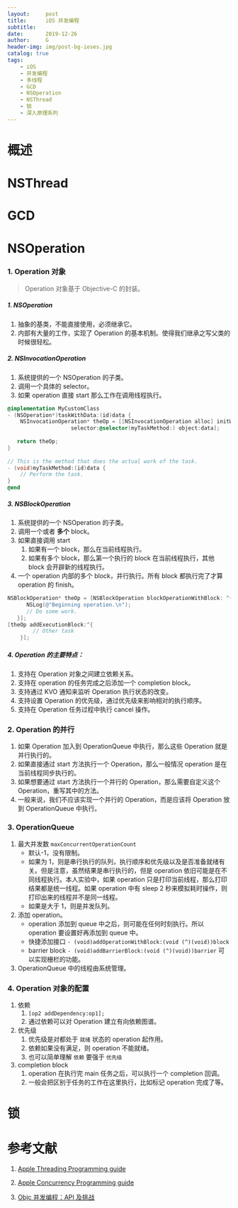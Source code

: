 ```yaml
---
layout:     post
title:      iOS 并发编程
subtitle:   
date:       2019-12-26
author:     G
header-img: img/post-bg-ioses.jpg
catalog: true
tags:
    - iOS
    - 并发编程
    - 多线程
    - GCD
    - NSOperation
    - NSThread
    - 锁
    - 深入原理系列
---
```




# 概述



# NSThread



# GCD



# NSOperation

### 1. Operation 对象

> Operation 对象基于 Objective-C 的封装。

##### 1. NSOperation

1. 抽象的基类，不能直接使用，必须继承它。
2. 内部有大量的工作，实现了 Operation 的基本机制。使得我们继承之写父类的时候很轻松。

##### 2. NSInvocationOperation

1. 系统提供的一个 NSOperation 的子类。
2. 调用一个具体的 selector。
3. 如果 operation 直接 start 那么工作在调用线程执行。

```objective-c
@implementation MyCustomClass
- (NSOperation*)taskWithData:(id)data {
    NSInvocationOperation* theOp = [[NSInvocationOperation alloc] initWithTarget:self
                    selector:@selector(myTaskMethod:) object:data];
 
   return theOp;
}
 
// This is the method that does the actual work of the task.
- (void)myTaskMethod:(id)data {
    // Perform the task.
}
@end
```

##### 3. NSBlockOperation

1. 系统提供的一个 NSOperation 的子类。
2. 调用一个或者 **多个** block。
3. 如果直接调用 start
   1. 如果有一个 block，那么在当前线程执行。
   2. 如果有多个 block，那么第一个执行的 block 在当前线程执行，其他 block 会开辟新的线程执行。
4. 一个 operation 内部的多个 block，并行执行。所有 block 都执行完了才算 operation 的 finish。

```objective-c
NSBlockOperation* theOp = [NSBlockOperation blockOperationWithBlock: ^{
      NSLog(@"Beginning operation.\n");
      // Do some work.
   }];
[theOp addExecutionBlock:^{
        // Other task
    }];
```

##### 4. Operation 的主要特点：

1. 支持在 Operation 对象之间建立依赖关系。
2. 支持在 operation 的任务完成之后添加一个 completion block。
3. 支持通过 KVO 通知来监听 Operation 执行状态的改变。
4. 支持设置 Operation 的优先级，通过优先级来影响相对的执行顺序。
5. 支持在 Operation 任务过程中执行 cancel 操作。

### 2. Operation 的并行

1. 如果 Operation 加入到 OperationQueue 中执行，那么这些 Operation 就是并行执行的。
2. 如果直接通过 start 方法执行一个 Operation，那么一般情况 operation 是在当前线程同步执行的。
3. 如果想要通过 start 方法执行一个并行的 Operation，那么需要自定义这个 Operation，重写其中的方法。
4. 一般来说，我们不应该实现一个并行的 Operation，而是应该将 Operation 放到 OperationQueue 中执行。

### 3. OperationQueue

1. 最大并发数 `maxConcurrentOperationCount`
   - 默认-1，没有限制。
   - 如果为 1，则是串行执行的队列，执行顺序和优先级以及是否准备就绪有关。但是注意，虽然结果是串行执行的，但是 operation 依旧可能是在不同线程执行。本人实验中，如果 operation 只是打印当前线程，那么打印结果都是统一线程。如果 operation 中有 sleep 2 秒来模拟耗时操作，则打印出来的线程并不是同一线程。
   - 如果是大于 1，则是并发队列。
2. 添加 operation。
   - operation 添加到 queue 中之后，则可能在任何时刻执行。所以 operation 要设置好再添加到 queue 中。
   - 快捷添加接口 `- (void)addOperationWithBlock:(void (^)(void))block`
   - barrier block `- (void)addBarrierBlock:(void (^)(void))barrier` 可以实现栅栏的功能。
3. OperationQueue 中的线程由系统管理。



### 4. Operation 对象的配置

1. 依赖
   1. `[op2 addDependency:op1];` 
   2. 通过依赖可以对 Operation 建立有向依赖图谱。
2. 优先级
   1. 优先级是对都处于 `就绪` 状态的 operation 起作用。
   2. 依赖如果没有满足，则 operation 不能就绪。
   3. 也可以简单理解 `依赖` 要强于 `优先级`
3. completion block
   1. operation 在执行完 main 任务之后，可以执行一个 completion 回调。
   2. 一般会把区别于任务的工作在这里执行，比如标记 operation 完成了等。

# 锁



# 参考文献

1. [Apple Threading Programming guide](https://developer.apple.com/library/archive/documentation/Cocoa/Conceptual/Multithreading/Introduction/Introduction.html#//apple_ref/doc/uid/10000057i-CH1-SW1)
2. [Apple Concurrency Programming guide](https://developer.apple.com/library/archive/documentation/General/Conceptual/ConcurrencyProgrammingGuide/Introduction/Introduction.html#//apple_ref/doc/uid/TP40008091-CH1-SW1)

3. [Objc 并发编程：API 及挑战](https://objccn.io/issue-2-1/)